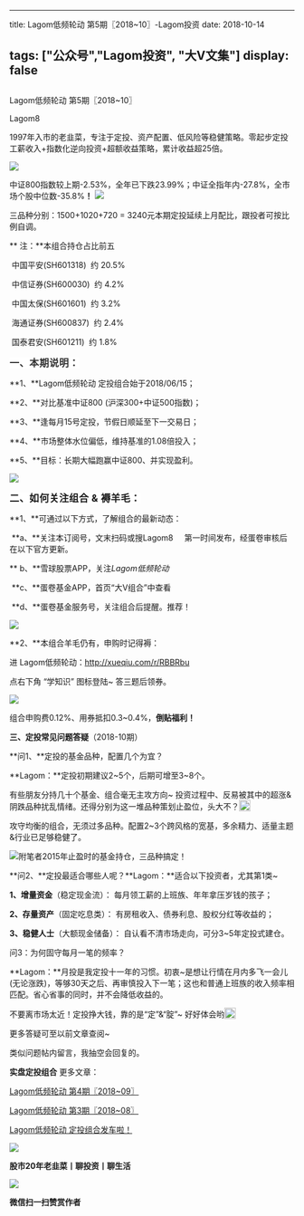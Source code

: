 
---
title:   Lagom低频轮动 第5期〖2018~10〗-Lagom投资
date: 2018-10-14

tags: ["公众号","Lagom投资", "大V文集"]
display: false
---


## 



Lagom低频轮动 第5期〖2018~10〗




Lagom8




1997年入市的老韭菜，专注于定投、资产配置、低风险等稳健策略。零起步定投工薪收入+指数化逆向投资+超额收益策略，累计收益超25倍。




<img class="" data-copyright="0" data-ratio="0.05776173285198556" data-s="300,640" src="https://mmbiz.qpic.cn/mmbiz_png/ZB4WjgjLjJW3KtDibicU3BB1HNQ9lDS2M5oGRnchkNPRzYsc0Ua6CIu7rZH3vAficcBEPYHU9ZTPqkic1sicT8CaxQQ/640?wx_fmt=png" data-type="png" data-w="554" style=""/>

中证800指数较上期-2.53%，全年已下跌23.99%；中证全指年内-27.8%，全市场个股中位数-35.8%**！**&nbsp;<img class="" data-copyright="0" data-ratio="0.31347962382445144" data-s="300,640" src="https://mmbiz.qpic.cn/mmbiz_png/ZB4WjgjLjJX8iafSYOEeCvPIibhXCsDlRdqjyhobW8googsibCO5JSgz1rbytV3hHUibdmKmib95bkZkGwNZ2l1s72g/640?wx_fmt=png" data-type="png" data-w="638" style="text-align: center;"/>

三品种分别：1500+1020+720 = 3240元本期定投延续上月配比，跟投者可按比例自调。

**&nbsp;注：**本组合持仓占比前五&nbsp;

&nbsp;中国平安(SH601318)&nbsp; 约 20.5%

&nbsp;中信证券(SH600030)&nbsp; 约 4.2%

&nbsp;中国太保(SH601601)&nbsp; 约 3.2%

&nbsp;海通证券(SH600837)&nbsp; 约 2.4%

&nbsp;国泰君安(SH601211)&nbsp; 约 1.8%



**<strong style="max-width: 100%;color: rgb(51, 51, 51);font-family: -apple-system-font, BlinkMacSystemFont, &quot;Helvetica Neue&quot;, &quot;PingFang SC&quot;, &quot;Hiragino Sans GB&quot;, &quot;Microsoft YaHei UI&quot;, &quot;Microsoft YaHei&quot;, Arial, sans-serif;font-size: 17px;letter-spacing: 0.544px;white-space: normal;background-color: rgb(255, 255, 255);box-sizing: border-box !important;word-wrap: break-word !important;">一、本期说明：**</strong>

**1、**Lagom低频轮动 定投组合始于2018/06/15；

**2、**对比基准中证800 (沪深300+中证500指数)；

**3、**逢每月15号定投，节假日顺延至下一交易日；

**4、**市场整体水位偏低，维持基准的1.08倍投入；

**5、**目标：长期大幅跑赢中证800、并实现盈利。

<img class="" data-copyright="0" data-ratio="0.5901360544217688" data-s="300,640" src="https://mmbiz.qpic.cn/mmbiz_png/ZB4WjgjLjJX8iafSYOEeCvPIibhXCsDlRd6Sics3xDibkuMHSPdpNs6KOx1fg8RLcBjoebXpH6Sib5mz4TUIjVaPzaQ/640?wx_fmt=png" data-type="png" data-w="588" style=""/>



**<strong style="max-width: 100%;font-family: -apple-system-font, BlinkMacSystemFont, &quot;Helvetica Neue&quot;, &quot;PingFang SC&quot;, &quot;Hiragino Sans GB&quot;, &quot;Microsoft YaHei UI&quot;, &quot;Microsoft YaHei&quot;, Arial, sans-serif;font-size: 17px;letter-spacing: 0.544px;text-align: justify;white-space: normal;background-color: rgb(255, 255, 255);box-sizing: border-box !important;word-wrap: break-word !important;">二、如何关注组合 &amp; 褥羊毛：**</strong>

**1、**可通过以下方式，了解组合的最新动态：

&nbsp;**a、**关注本订阅号，文末扫码或搜Lagom8&nbsp; &nbsp; &nbsp;第一时间发布，经蛋卷审核后在以下官方更新。

**&nbsp;b、**雪球股票APP，关注$Lagom低频轮动$

&nbsp;**c、**蛋卷基金APP，首页“大V组合”中查看

&nbsp;**d、**蛋卷基金服务号，关注组合后提醒。推荐！

<img class="" data-copyright="0" data-ratio="0.5806451612903226" data-s="300,640" src="https://mmbiz.qpic.cn/mmbiz_png/ZB4WjgjLjJX8iafSYOEeCvPIibhXCsDlRd2PLYdMXQeD4EMP6dC5ibc2eyX9ENicVGXjIog8YNJzLCibWTibhuhjTZuQ/640?wx_fmt=png" data-type="png" data-w="620" style=""/>



**2、**本组合羊毛仍有，申购时记得褥：

进 Lagom低频轮动：http://xueqiu.com/r/RBBRbu

点右下角 “学知识” 图标登陆~ 答三题后领券。

<img class="" data-copyright="0" data-ratio="1.280392156862745" data-s="300,640" src="https://mmbiz.qpic.cn/mmbiz_png/ZB4WjgjLjJX8iafSYOEeCvPIibhXCsDlRdVic7gSq2RfianH6S8hvM4wpHUw5EeLOpQXeibDE8hwR74ibfnA5HnqyT3Q/640?wx_fmt=png" data-type="png" data-w="510" style=""/>

组合申购费0.12%、用券抵扣0.3~0.4%，**倒贴福利！**



**三、定投常见问题答疑**（2018-10期）

**问1、**定投的基金品种，配置几个为宜？

**Lagom：**定投初期建议2~5个，后期可增至3~8个。

有些朋友分持几十个基金、组合毫无主攻方向~ 投资过程中、反易被其中的超涨&amp;阴跌品种扰乱情绪。还得分别为这一堆品种策划止盈位，头大不？<img src="https://res.wx.qq.com/mpres/htmledition/images/icon/common/emotion_panel/smiley/smiley_4.png" data-ratio="1" data-w="20" style="display:inline-block;width:20px;vertical-align:text-bottom;"/>



攻守均衡的组合，无须过多品种。配置2~3个跨风格的宽基，多余精力、适量主题&amp;行业已足够稳健了。

<img class="" data-copyright="0" data-ratio="0.42915811088295686" data-s="300,640" src="https://mmbiz.qpic.cn/mmbiz_png/ZB4WjgjLjJX8iafSYOEeCvPIibhXCsDlRdhhPN5po9IUWV7CjShG29FNTQUL1PibicYbM9JztyOq5CkK0jtrgrGueg/640?wx_fmt=png" data-type="png" data-w="487" style=""/>附笔者2015年止盈时的基金持仓，三品种搞定！



**问2、**定投最适合哪些人呢？**Lagom：**适合以下投资者，尤其第1类~

**1、增量资金**（稳定现金流）：&nbsp;每月领工薪的上班族、年年拿压岁钱的孩子；

**2、存量资产**（固定吃息类）：&nbsp;有房租收入、债券利息、股权分红等收益的；

**3、稳健人士**（大额现金储备）：&nbsp;自认看不清市场走向，可分3~5年定投式建仓。



问3：为何固守每月一笔的频率？

**Lagom：**月投是我定投十一年的习惯。初衷~是想让行情在月内多飞一会儿(无论涨跌)，等够30天之后、再审慎投入下一笔；这也和普通上班族的收入频率相匹配。省心省事的同时，并不会降低收益的。

不要离市场太近！定投挣大钱，靠的是“定”&amp;“腚”~ 好好体会哟<img src="https://res.wx.qq.com/mpres/htmledition/images/icon/common/emotion_panel/smiley/smiley_20.png" data-ratio="1" data-w="20" style="display:inline-block;width:20px;vertical-align:text-bottom;"/>



更多答疑可至以前文章查阅~&nbsp;

类似问题帖内留言，我抽空会回复的。





**实盘定投组合** 更多文章：

[Lagom低频轮动 第4期〖2018~09〗](http://mp.weixin.qq.com/s?__biz=MzI3MDQ2NjY2Mw==&amp;mid=2247483854&amp;idx=1&amp;sn=bed3b569c0892b073cfe791f2cc2be86&amp;chksm=ead1eac6dda663d0cadd4c1d330a069e06ca75a87a469c6f7720dd49e292bf0007e8ddf26033&amp;scene=21#wechat_redirect)

[Lagom低频轮动 第3期〖2018~08〗](http://mp.weixin.qq.com/s?__biz=MzI3MDQ2NjY2Mw==&amp;mid=2247483804&amp;idx=1&amp;sn=0be3d7dee7550963b1a8124d0877bc23&amp;chksm=ead1ea94dda66382c7b35997e48874f358f78bf61fa2d3f21588df9cd303f37ed09b11fef90b&amp;scene=21#wechat_redirect)

[Lagom低频轮动 定投组合发车啦！](http://mp.weixin.qq.com/s?__biz=MzI3MDQ2NjY2Mw==&amp;mid=2247483768&amp;idx=1&amp;sn=f881618316d4350d97b9493d2ce20f56&amp;chksm=ead1ea70dda663664d7a9c55da1379a6741f0417c680154227dd88a06a0536c525d9f076e838&amp;scene=21#wechat_redirect)

<img class="" data-copyright="0" data-ratio="0.05776173285198556" data-s="300,640" src="https://mmbiz.qpic.cn/mmbiz_png/ZB4WjgjLjJW3KtDibicU3BB1HNQ9lDS2M5oGRnchkNPRzYsc0Ua6CIu7rZH3vAficcBEPYHU9ZTPqkic1sicT8CaxQQ/640?wx_fmt=png" data-type="png" data-w="554" style=""/>

**股市20年老韭菜丨聊投资丨聊生活**

<img class="" data-copyright="0" data-ratio="0.390625" data-s="300,640" src="https://mmbiz.qpic.cn/mmbiz_png/ZB4WjgjLjJW3KtDibicU3BB1HNQ9lDS2M5AHEoeiaz0dQ4NfIRjBMuXvyJn8dXWm7ftklb0xqheiaMia0zbkyMJiaKzA/640?wx_fmt=png" data-type="png" data-w="640" style=""/>


**微信扫一扫赞赏作者**















